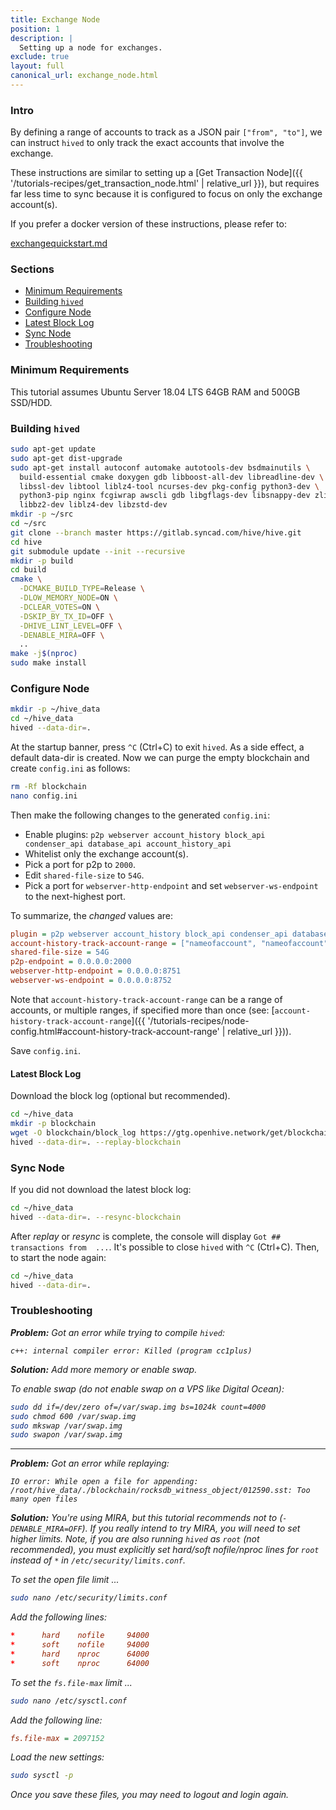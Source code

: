 ```yaml
---
title: Exchange Node
position: 1
description: |
  Setting up a node for exchanges.
exclude: true
layout: full
canonical_url: exchange_node.html
---
```


### Intro

By defining a range of accounts to track as a JSON pair `["from", "to"]`, we can instruct `hived` to only track the exact accounts that involve the exchange.

These instructions are similar to setting up a [Get Transaction Node]({{ '/tutorials-recipes/get_transaction_node.html' | relative_url }}), but requires far less time to sync because it is configured to focus on only the exchange account(s).

If you prefer a docker version of these instructions, please refer to:

[exchangequickstart.md](https://gitlab.syncad.com/hive/hive/-/blob/master/doc/exchangequickstart.md)

### Sections

* [Minimum Requirements](#minimum-requirements)
* [Building `hived`](#building-hived)
* [Configure Node](#configure-node)
* [Latest Block Log](#latest-block-log)
* [Sync Node](#sync-node)
* [Troubleshooting](#troubleshooting)

### Minimum Requirements

This tutorial assumes Ubuntu Server 18.04 LTS 64GB RAM and 500GB SSD/HDD.

### Building `hived`

```bash
sudo apt-get update
sudo apt-get dist-upgrade
sudo apt-get install autoconf automake autotools-dev bsdmainutils \
  build-essential cmake doxygen gdb libboost-all-dev libreadline-dev \
  libssl-dev libtool liblz4-tool ncurses-dev pkg-config python3-dev \
  python3-pip nginx fcgiwrap awscli gdb libgflags-dev libsnappy-dev zlib1g-dev \
  libbz2-dev liblz4-dev libzstd-dev
mkdir -p ~/src
cd ~/src
git clone --branch master https://gitlab.syncad.com/hive/hive.git
cd hive
git submodule update --init --recursive
mkdir -p build
cd build
cmake \
  -DCMAKE_BUILD_TYPE=Release \
  -DLOW_MEMORY_NODE=ON \
  -DCLEAR_VOTES=ON \
  -DSKIP_BY_TX_ID=OFF \
  -DHIVE_LINT_LEVEL=OFF \
  -DENABLE_MIRA=OFF \
  ..
make -j$(nproc)
sudo make install
```

### Configure Node

```bash
mkdir -p ~/hive_data
cd ~/hive_data
hived --data-dir=.
```

At the startup banner, press `^C` (Ctrl+C) to exit `hived`.  As a side effect, a default data-dir is created.  Now we can purge the empty blockchain and create `config.ini` as follows:

```bash
rm -Rf blockchain
nano config.ini
```

Then make the following changes to the generated `config.ini`:

* Enable plugins: `p2p webserver account_history block_api condenser_api database_api account_history_api`
* Whitelist only the exchange account(s).
* Pick a port for p2p to `2000`.
* Edit `shared-file-size` to `54G`.
* Pick a port for `webserver-http-endpoint` and set `webserver-ws-endpoint` to the next-highest port.

To summarize, the *changed* values are:

```ini
plugin = p2p webserver account_history block_api condenser_api database_api account_history_api
account-history-track-account-range = ["nameofaccount", "nameofaccount"]
shared-file-size = 54G
p2p-endpoint = 0.0.0.0:2000
webserver-http-endpoint = 0.0.0.0:8751
webserver-ws-endpoint = 0.0.0.0:8752
```

Note that `account-history-track-account-range` can be a range of accounts, or multiple ranges, if specified more than once (see: [`account-history-track-account-range`]({{ '/tutorials-recipes/node-config.html#account-history-track-account-range' | relative_url }})).

Save `config.ini`.

#### Latest Block Log

Download the block log (optional but recommended).

```bash
cd ~/hive_data
mkdir -p blockchain
wget -O blockchain/block_log https://gtg.openhive.network/get/blockchain/block_log
hived --data-dir=. --replay-blockchain
```

### Sync Node

If you did not download the latest block log:

```bash
cd ~/hive_data
hived --data-dir=. --resync-blockchain
```

After *replay* or *resync* is complete, the console will display `Got ## transactions from  ...`.  It's possible to close `hived` with `^C` (Ctrl+C).  Then, to start the node again:

```bash
cd ~/hive_data
hived --data-dir=.
```

### Troubleshooting<a style="float: right" href="#sections"><i class="fas fa-chevron-up fa-sm" /></a>

**Problem:** Got an error while trying to compile `hived`:

`c++: internal compiler error: Killed (program cc1plus)`

**Solution:** Add more memory or enable swap.

To enable swap (do not enable swap on a VPS like Digital Ocean):

```bash
sudo dd if=/dev/zero of=/var/swap.img bs=1024k count=4000
sudo chmod 600 /var/swap.img
sudo mkswap /var/swap.img
sudo swapon /var/swap.img
```

---

**Problem:** Got an error while replaying:

`IO error: While open a file for appending: /root/hive_data/./blockchain/rocksdb_witness_object/012590.sst: Too many open files`

**Solution:** You're using MIRA, but this tutorial recommends *not* to (`-DENABLE_MIRA=OFF`).  If you really *intend* to try MIRA, you will need to set higher limits.  Note, if you are also running `hived` as `root` (not recommended), you must explicitly set hard/soft nofile/nproc lines for `root` instead of `*` in `/etc/security/limits.conf`.

To set the open file limit ...

```bash
sudo nano /etc/security/limits.conf
```

Add the following lines:

```conf
*      hard    nofile     94000
*      soft    nofile     94000
*      hard    nproc      64000
*      soft    nproc      64000
```

To set the `fs.file-max` limit ...

```bash
sudo nano /etc/sysctl.conf
```

Add the following line:

```ini
fs.file-max = 2097152
```

Load the new settings:

```bash
sudo sysctl -p
```

Once you save these files, you may need to logout and login again.
